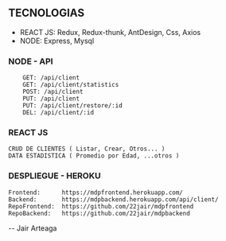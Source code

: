 ## TECNOLOGIAS
- REACT JS: Redux, Redux-thunk, AntDesign, Css, Axios
- NODE: Express, Mysql

### NODE - API
        GET: /api/client
        GET: /api/client/statistics
        POST: /api/client
        PUT: /api/client
        PUT: /api/client/restore/:id    
        DEL: /api/client/:id
        
### REACT JS
    CRUD DE CLIENTES ( Listar, Crear, Otros... )
    DATA ESTADISTICA ( Promedio por Edad, ...otros )
    
### DESPLIEGUE - HEROKU
    Frontend:      https://mdpfrontend.herokuapp.com/
    Backend:       https://mdpbackend.herokuapp.com/api/client/
    RepoFrontend:  https://github.com/22jair/mdpfrontend
    RepoBackend:   https://github.com/22jair/mdpbackend
    
-- Jair Arteaga
